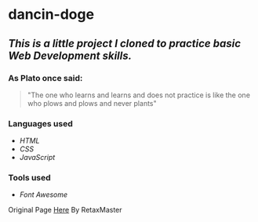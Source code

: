 
# **dancin-doge**

## _This is a little project I cloned to practice basic Web Development skills._

### As Plato once said:
> "The one who learns and learns
> and does not practice
> is like the one who plows and plows
> and never plants"

### **Languages used**
- _HTML_
- _CSS_
- _JavaScript_

### **Tools used**
- _Font Awesome_

Original Page [Here](https://retaxmaster.com/) By RetaxMaster